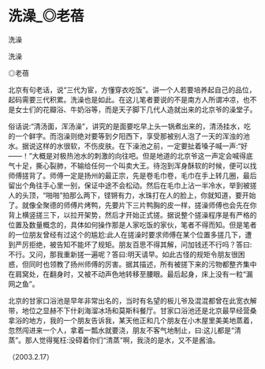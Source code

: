 # 洗澡_◎老蓓

洗澡

洗澡

◎老蓓

北京有句老话，说“三代为宦，方懂穿衣吃饭”。讲一个人若要培养起自己的品位，起码需要三代积累。洗澡也是如此。在这儿笔者要说的不是南方人所谓冲凉，也不是女士们的花瓣浴、牛奶浴等，而是天子脚下几代人造就出来的北京爷的澡堂子。

俗话说:“清汤面，浑汤澡”，讲究的是面要吃早上头一锅煮出来的，清汤挂水，吃的一个鲜字。而泡澡则绝对要等到夕阳西下，享受那被别人泡了一天的浑浊的池水。据说这样的水很软，不伤皮肤。在下澡池之前，一定要扯着嗓子喊一声:“好——！”大概是对极热池水的刺激的向往吧。但是地道的北京爷这一声定会喊得底气十足，撕心裂肺，不输给任何一个叫卖大王。待泡到浑身酥软的时候，便可以找师傅搓背了。师傅一定是扬州的最正宗，先是卷毛巾卷，毛巾在手上转几圈，最后留出个角往手心里一别，保证中途不会松动。然后在毛巾上沾一半冷水，举到被搓人的头顶，“啪啪”拍那么两下，铿锵有力，水珠打在人的脸上，你就知道，要开始了。就像全聚德的师傅片烤鸭，先要片下三片鸭胸的皮一样，搓澡师傅也会先在你背上横竖搓三下，以拉开架势，然后才开始正式搓。据说整个搓澡程序是有严格的位置及数量概念的，具体如何操作那是人家吃饭的家伙，笔者不得而知。但是笔者的一位朋友曾经有过这个的尴尬:此人在搓澡时要求师傅在某个位置多搓几下，遭到严厉拒绝，被告知不能坏了规矩。朋友百思不得其解，问加钱还不行吗？答曰:不行。又问，那我重新搓一遍呢？答曰:明天请早。如此古怪的规矩令朋友很困惑，但同时也领教了扬州师傅的厉害。据其描述，所有被搓下来的污物都整齐集中在肩窝处，在翻身时，又被不动声色地转移至腰眼。最后起身，床上没有一粒“漏网之鱼”。

北京的甘家口浴池是早年非常出名的，当时有名望的板儿爷及混混都曾在此宽衣解带，地位之显赫不下什刹海溜冰场和莫斯科餐厅。甘家口浴池还是北京最早经营桑拿浴的地方，我的一个朋友告诉我，某天他正和几个朋友在小木屋里美美地蒸着，忽然闯进来一个人，拿着一瓢水就要浇，朋友不客气地制止，曰:这儿都是“清蒸”。那人觉得冤枉:没碍着你们“清蒸”啊，我浇的是水，又不是酱油。

（2003.2.17）
